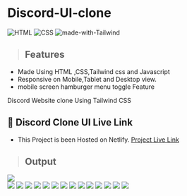 # Discord-UI-clone 




![HTML](https://img.shields.io/badge/-HTML-05122A?style=flat&logo=HTML5&color=green)
![CSS](https://img.shields.io/badge/-CSS-05122A?style=flat&logo=CSS3&color=red)
![made-with-Tailwind](https://img.shields.io/badge/Made%20with-Tailwind-1f425f.svg)


>## Features 

- Made Using HTML ,CSS,Tailwind css and Javascript
- Responsive on Mobile,Tablet and Desktop view.
- mobile screen hamburger menu toggle Feature




Discord Website clone Using Tailwind CSS

## 🚀 Discord Clone UI Live Link 
 
- This Project is been Hosted on Netlify. [Project Live Link](https://assignment-website-clone.netlify.app/)

> ## Output 



![](./assets/output.png)  
![](./assets/output2.png)
![](./assets/output3.png)
![](./assets/output4.png)
![](./assets/output5.png)
![](./assets/output6.png)
![](./assets/output7.png)
![](./assets/output8.png)
![](./assets/output9.jpeg)
![](./assets/output10.jpeg)
![](./assets/output11.jpeg)
![](./assets/output12.jpeg)
![](./assets/output13.jpeg)
![](./assets/output14.jpeg)
![](./assets/output15.jpeg)





